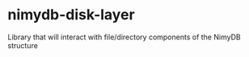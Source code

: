 # nimydb-disk-layer
Library that will interact with file/directory components of the NimyDB structure
